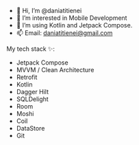 - 👋 Hi, I’m @daniatitienei
- 👀 I’m interested in Mobile Development
- 🌱 I’m using Kotlin and Jetpack Compose.
- 📫 Email: daniatitienei@gmail.com

My tech stack ✨:
- Jetpack Compose
- MVVM / Clean Architecture
- Retrofit
- Kotlin
- Dagger Hilt
- SQLDelight
- Room
- Moshi
- Coil
- DataStore
- Git

<!---
daniatitienei/daniatitienei is a ✨ special ✨ repository because its `README.md` (this file) appears on your GitHub profile.
You can click the Preview link to take a look at your changes.
--->
